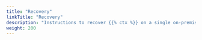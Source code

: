 ```yaml
---
title: "Recovery"
linkTitle: "Recovery"
description: "Instructions to recover {{% ctx %}} on a single on-premise server without high availability (HA)."
weight: 200
---
```

